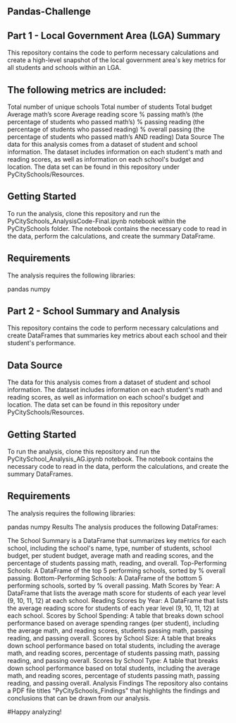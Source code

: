 
## Pandas-Challenge
## Part 1 - Local Government Area (LGA) Summary
This repository contains the code to perform necessary calculations and create a high-level snapshot of the local government area's key metrics for all students and schools within an LGA.

## The following metrics are included:

Total number of unique schools
Total number of students
Total budget
Average math’s score
Average reading score
% passing math’s (the percentage of students who passed math’s)
% passing reading (the percentage of students who passed reading)
% overall passing (the percentage of students who passed math’s AND reading)
Data Source
The data for this analysis comes from a dataset of student and school information. The dataset includes information on each student's math and reading scores, as well as information on each school's budget and location. The data set can be found in this repository under PyCitySchools/Resources.

## Getting Started
To run the analysis, clone this repository and run the PyCitySchools_AnalysisCode-Final.ipynb notebook within the PyCitySchools folder. The notebook contains the necessary code to read in the data, perform the calculations, and create the summary DataFrame.

## Requirements
The analysis requires the following libraries:

pandas
numpy
## Part 2 - School Summary and Analysis
This repository contains the code to perform necessary calculations and create DataFrames that summaries key metrics about each school and their student's performance.

## Data Source
The data for this analysis comes from a dataset of student and school information. The dataset includes information on each student's math and reading scores, as well as information on each school's budget and location. The data set can be found in this repository under PyCitySchools/Resources.

## Getting Started
To run the analysis, clone this repository and run the PyCitySchool_Analysis_AG.ipynb notebook. The notebook contains the necessary code to read in the data, perform the calculations, and create the summary DataFrames.

## Requirements
The analysis requires the following libraries:

pandas
numpy
Results
The analysis produces the following DataFrames:

The School Summary is a DataFrame that summarizes key metrics for each school, including the school's name, type, number of students, school budget, per student budget, average math and reading scores, and the percentage of students passing math, reading, and overall.
Top-Performing Schools: A DataFrame of the top 5 performing schools, sorted by % overall passing.
Bottom-Performing Schools: A DataFrame of the bottom 5 performing schools, sorted by % overall passing.
Math Scores by Year: A DataFrame that lists the average math score for students of each year level (9, 10, 11, 12) at each school.
Reading Scores by Year: A DataFrame that lists the average reading score for students of each year level (9, 10, 11, 12) at each school.
Scores by School Spending: A table that breaks down school performance based on average spending ranges (per student), including the average math, and reading scores, students passing math, passing reading, and passing overall.
Scores by School Size: A table that breaks down school performance based on total students, including the average math, and reading scores, percentage of students passing math, passing reading, and passing overall.
Scores by School Type: A table that breaks down school performance based on total students, including the average math, and reading scores, percentage of students passing math, passing reading, and passing overall.
Analysis Findings
The repository also contains a PDF file titles "PyCitySchools_Findings" that highlights the findings and conclusions that can be drawn from our analysis.


#Happy analyzing!
